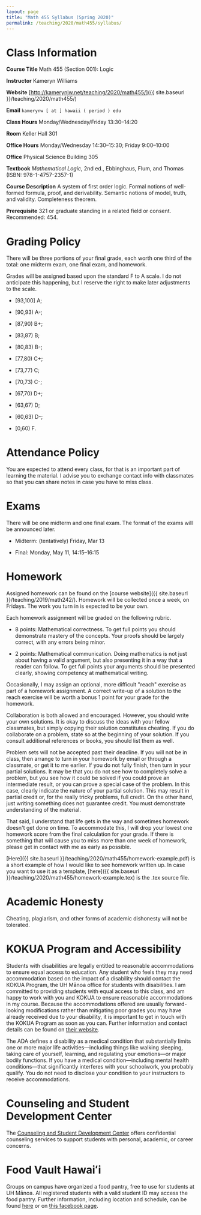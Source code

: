 ```yaml
---
layout: page
title: "Math 455 Syllabus (Spring 2020)"
permalink: /teaching/2020/math455/syllabus/
---
```


Class Information
=====

**Course Title** Math 455 (Section 001): Logic

**Instructor** Kameryn Williams

**Website** [http://kamerynjw.net/teaching/2020/math455/]({{ site.baseurl }}/teaching/2020/math455/)

**Email** `kamerynw [ at ] hawaii ( period ) edu`

**Class Hours** Monday/Wednesday/Friday 13:30–14:20

**Room** Keller Hall 301

**Office Hours** Monday/Wednesday 14:30–15:30; Friday 9:00–10:00

**Office** Physical Science Building 305

**Textbook** *Mathematical Logic*, 2nd ed., Ebbinghaus, Flum, and Thomas (ISBN: 978-1-4757-2357-1)

**Course Description** A system of first order logic. Formal notions of well-formed formula, proof, and derivability. Semantic notions of model, truth, and validity. Completeness theorem.

**Prerequisite** 321 or graduate standing in a related field or consent. Recommended: 454.

Grading Policy
=======

There will be three portions of your final grade, each worth one third of the total: one midterm exam, one final exam, and homework.

Grades will be assigned based upon the standard F to A scale. I do not anticipate this happening, but I reserve the right to make later adjustments to the scale.

* [93,100] A; 

* [90,93) A-; 

* [87,90) B+; 

* [83,87) B; 

* [80,83) B-; 

* [77,80) C+; 

* [73,77) C; 

* [70,73) C-; 

* [67,70) D+; 

* [63,67) D; 

* [60,63) D-; 

* [0,60) F. 

Attendance Policy
==========

You are expected to attend every class, for that is an important part of learning the material. I advise you to exchange contact info with classmates so that you can share notes in case you have to miss class.

Exams
=====

There will be one midterm and one final exam. The format of the exams will be announced later.

* Midterm: (tentatively) Friday, Mar 13

* Final: Monday, May 11, 14:15–16:15

Homework
========

Assigned homework can be found on the [course website]({{ site.baseurl }}/teaching/2019/math242/). Homework will be collected once a week, on Fridays. The work you turn in is expected to be your own.

Each homework assignment will be graded on the following rubric. 

* 8 points: Mathematical correctness. To get full points you should demonstrate mastery of the concepts. Your proofs should be largely correct, with any errors being minor. 

* 2 points: Mathematical communication. Doing mathematics is not just about having a valid argument, but also presenting it in a way that a reader can follow. To get full points your arguments should be presented clearly, showing competency at mathematical writing.

Occasionally, I may assign an optional, more difficult "reach" exercise as part of a homework assignment. A correct write-up of a solution to the reach exercise will be worth a bonus 1 point for your grade for the homework. 

Collaboration is both allowed and encouraged. However, you should write your own solutions. It is okay to discuss the ideas with your fellow classmates, but simply copying their solution constitutes cheating. If you do collaborate on a problem, state so at the beginning of your solution. If you consult additional references or books, you should list them as well. 

Problem sets will not be accepted past their deadline. If you will not be in class, then arrange to turn in your homework by email or through a classmate, or get it to me earlier. If you do not fully finish, then turn in your partial solutions. It may be that you do not see how to completely solve a problem, but you see how it could be solved if you could prove an intermediate result, or you can prove a special case of the problem. In this case, clearly indicate the nature of your partial solution. This may result in partial credit or, for the really tricky problems, full credit. On the other hand, just writing something does not guarantee credit. You must demonstrate understanding of the material.

That said, I understand that life gets in the way and sometimes homework doesn't get done on time. To accommodate this, I will drop your lowest one homework score from the final calculation for your grade. If there is something that will cause you to miss more than one week of homework, please get in contact with me as early as possible.

[Here]({{ site.baseurl }}/teaching/2020/math455/homework-example.pdf) is a short example of how I would like to see homework written up. In case you want to use it as a template, [here]({{ site.baseurl }}/teaching/2020/math455/homework-example.tex) is the .tex source file. 


Academic Honesty
========

Cheating, plagiarism, and other forms of academic dishonesty will not be tolerated.


KOKUA Program and Accessibility
=====

Students with disabilities are legally entitled to reasonable accommodations to ensure equal access to education. Any student who feels they may need accommodation based on the impact of a disability should contact the KOKUA Program, the UH Mānoa office for students with disabilities. I am committed to providing students with equal access to this class, and am happy to work with you and KOKUA to ensure reasonable accommodations in my course. Because the accommodations offered are usually forward-looking modifications rather than mitigating poor grades you may have already received due to your disability, it is important to get in touch with the KOKUA Program as soon as you can. Further information and contact details can be found on [their website](http://www.hawaii.edu/kokua/). 

The ADA defines a disability as a medical condition that substantially limits one or more major life activities—including things like walking sleeping, taking care of yourself, learning, and regulating your emotions—or major bodily functions. If you have a medical condition—including mental health conditions—that significantly interferes with your schoolwork, you probably qualify. You do not need to disclose your condition to your instructors to receive accommodations. 


Counseling and Student Development Center
==========

The [Counseling and Student Development Center](http://www.manoa.hawaii.edu/counseling/) offers confidential counseling services to support students with personal, academic, or career concerns. 


Food Vault Hawaiʻi
====

Groups on campus have organized a food pantry, free to use for students at UH Mānoa. All registered students with a valid student ID may access the food pantry. Further information, including location and schedule, can be found [here](https://www.hawaii.edu/news/2018/11/30/manoa-food-pantry/) or on [this facebook page](https://www.facebook.com/foodvaulthawaii/).

